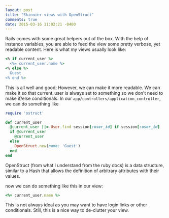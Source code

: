 ```yaml
---
layout: post
title: "Skinnier views with OpenStruct"
comments: true
date: 2015-03-16 11:02:21 -0400
---
```


Rails comes with some great helpers out of the box. With the help of instance variables, you are able to feed the view some pretty verbose, yet readable content. Here is what my views usually look like:

``` ruby
<% if current_user %>
  <%= current_user.name %>
<% else %>
  Guest
<% end %>
```

This is all well and good; However, we can make it more readable. We can make it so that current_user is always set to something so we don't need to make if/else conditionals. In our ```app/controllers/application_controller```, we can do something like

``` ruby
require 'ostruct'

def current_user
  @current_user ||= User.find session[:user_id] if session[:user_id]
  if @current_user
    @current_user
  else
    OpenStruct.new(name: 'Guest')
  end
end
```

OpenStruct (from what I understand from the ruby docs) is a data structure, similar to a Hash that allows the definition of arbitrary attributes with their values.

now we can do something like this in our view:

``` ruby
<%= current_user.name %>
```

This is not always ideal as you may want to have login links or other conditionals. Still, this is a nice way to de-clutter your view.
